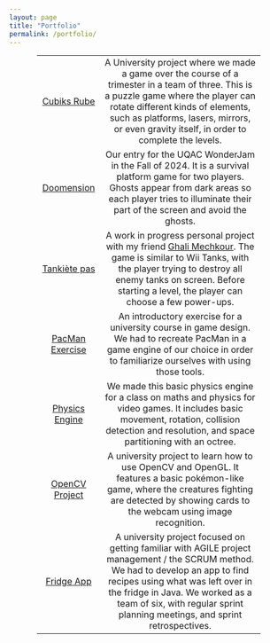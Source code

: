 ```yaml
---
layout: page
title: "Portfolio"
permalink: /portfolio/
---
```


<div style="margin-left: auto;
            margin-right: auto;
            width: 80%;">
<table>
<tbody>
<tr>
<td style="text-align: center;"><a href="https://uniren1-my.sharepoint.com/:f:/g/personal/theo_legoc_etudiant_univ-rennes_fr/Egij64MkoNBLqyhHhHxp6goBMCyWAls6H112O6XkQ14ncg?e=pRlmNN">Cubiks Rube</a></td>
<td style="text-align: center;">A University project where we made a game over the course of a trimester in a team of three. This is a puzzle game where the player can rotate different kinds of elements, such as platforms, lasers, mirrors, or even gravity itself, in order to complete the levels. </td>
</tr>
<tr>
<td style="text-align: center;"><a href="https://tea-enjoyers.itch.io/doomension">Doomension</a></td>
<td style="text-align: center;"> Our entry for the UQAC WonderJam in the Fall of 2024. It is a survival platform game for two players. Ghosts appear from dark areas so each player tries to illuminate their part of the screen and avoid the ghosts.</td>
</tr>
<tr>
<td style="text-align: center;"><a href="https://drive.google.com/drive/folders/1T6bD4fFzUho86y-KnzxrIhwLL7hJSkMH">Tankiète pas</a></td>
<td style="text-align: center;">A work in progress personal project with my friend <a href="https://github.com/LeClaptain">Ghali Mechkour</a>. The game is similar to Wii Tanks, with the player trying to destroy all enemy tanks on screen. Before starting a level, the player can choose a few power-ups.</td>
</tr>
<tr>
<td style="text-align: center;"><a href="https://github.com/tlegoc/UQAC_Pacman">PacMan Exercise</a></td>
<td style="text-align: center;"> An introductory exercise for a university course in game design. We had to recreate PacMan in a game engine of our choice in order to familiarize ourselves with using those tools.</td>
</tr>
<tr>
<td style="text-align: center;"><a href="https://github.com/LeClaptain/Math_physic_JV">Physics Engine</a></td>
<td style="text-align: center;"> We made this basic physics engine for a class on maths and physics for video games. It includes basic movement, rotation, collision detection and resolution, and space partitioning with an octree.</td>
</tr>   
<tr>
<td style="text-align: center;"><a href="https://devops.telecomste.fr/mechkour.ghali/projet-open-cv">OpenCV Project</a></td>
<td style="text-align: center;">A university project to learn how to use OpenCV and OpenGL. It features a basic pokémon-like game, where the creatures fighting are detected by showing cards to the webcam using image recognition.</td>
</tr>
<tr>
<td style="text-align: center;"><a href="https://devops.telecomste.fr/prinfo/2023-24/info10">Fridge App</a></td>
<td style="text-align: center;">A university project focused on getting familiar with AGILE project management / the SCRUM method. We had to develop an app to find recipes using what was left over in the fridge in Java. We worked as a team of six, with regular sprint planning meetings, and sprint retrospectives.</td>
</tr>
</tbody>
</table>
</div>

